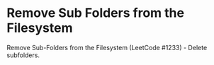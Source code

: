 # Remove Sub Folders from the Filesystem

Remove Sub-Folders from the Filesystem (LeetCode #1233) - Delete subfolders.

